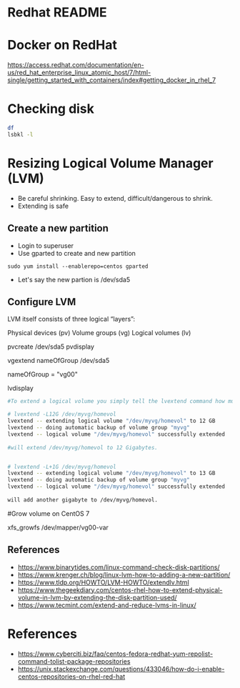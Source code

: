 # Redhat README




# Docker on RedHat
https://access.redhat.com/documentation/en-us/red_hat_enterprise_linux_atomic_host/7/html-single/getting_started_with_containers/index#getting_docker_in_rhel_7



# Checking disk

```bash
df
lsbkl -l


```


# Resizing Logical Volume Manager (LVM)
- Be careful shrinking. Easy to extend, difficult/dangerous to shrink.
- Extending is safe

## Create a new partition
- Login to superuser
- Use gparted to create and new partition

```
sudo yum install --enablerepo=centos gparted
```

- Let's say the new partion is /dev/sda5

## Configure LVM
LVM itself consists of three logical “layers”:

Physical devices (pv)
Volume groups (vg)
Logical volumes (lv)


pvcreate /dev/sda5
pvdisplay

vgextend nameOfGroup /dev/sda5

nameOfGroup = "vg00"

lvdisplay

```bash
#To extend a logical volume you simply tell the lvextend command how much you want to increase the size. You can specify how much to grow the volume, or how large you want it to grow to:

# lvextend -L12G /dev/myvg/homevol
lvextend -- extending logical volume "/dev/myvg/homevol" to 12 GB
lvextend -- doing automatic backup of volume group "myvg"
lvextend -- logical volume "/dev/myvg/homevol" successfully extended
        
#will extend /dev/myvg/homevol to 12 Gigabytes.


# lvextend -L+1G /dev/myvg/homevol
lvextend -- extending logical volume "/dev/myvg/homevol" to 13 GB
lvextend -- doing automatic backup of volume group "myvg"
lvextend -- logical volume "/dev/myvg/homevol" successfully extended
        
will add another gigabyte to /dev/myvg/homevol.
```

#Grow volume on CentOS 7

xfs_growfs /dev/mapper/vg00-var



## References
- https://www.binarytides.com/linux-command-check-disk-partitions/ 
- https://www.krenger.ch/blog/linux-lvm-how-to-adding-a-new-partition/
- https://www.tldp.org/HOWTO/LVM-HOWTO/extendlv.html
- https://www.thegeekdiary.com/centos-rhel-how-to-extend-physical-volume-in-lvm-by-extending-the-disk-partition-used/
- https://www.tecmint.com/extend-and-reduce-lvms-in-linux/



# References
- https://www.cyberciti.biz/faq/centos-fedora-redhat-yum-repolist-command-tolist-package-repositories
- https://unix.stackexchange.com/questions/433046/how-do-i-enable-centos-repositories-on-rhel-red-hat




